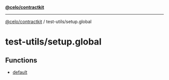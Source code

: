 [**@celo/contractkit**](../../README.md)

***

[@celo/contractkit](../../modules.md) / test-utils/setup.global

# test-utils/setup.global

## Functions

- [default](functions/default.md)
